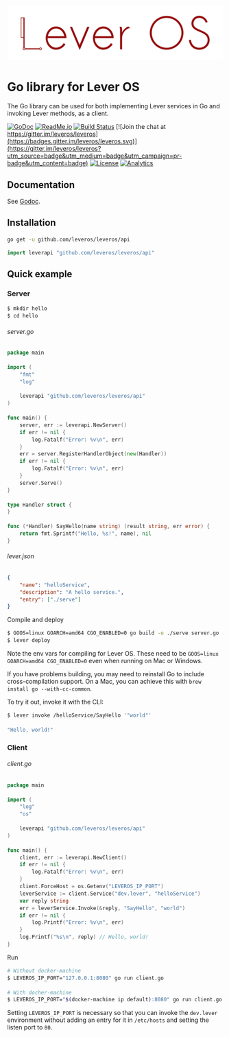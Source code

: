 ![Lever OS](../doc/images/leveros-logo-full-white-bg-v0.2.png "Lever OS")
=========================================================================

Go library for Lever OS
=======================

The Go library can be used for both implementing Lever services in Go and invoking Lever methods, as a client.

[![GoDoc](https://godoc.org/github.com/leveros/leveros/api?status.svg)](https://godoc.org/github.com/leveros/leveros/api) [![ReadMe.io](https://img.shields.io/badge/ReadMe.io-docs-blue.svg)](https://leveros.readme.io/) [![Build Status](https://travis-ci.org/leveros/leveros.svg?branch=master)](https://travis-ci.org/leveros/leveros) [![Join the chat at https://gitter.im/leveros/leveros](https://badges.gitter.im/leveros/leveros.svg)](https://gitter.im/leveros/leveros?utm_source=badge&utm_medium=badge&utm_campaign=pr-badge&utm_content=badge) [![License](https://img.shields.io/badge/license-Apache--2.0-blue.svg)](http://www.apache.org/licenses/LICENSE-2.0) [![Analytics](https://ga-beacon.appspot.com/UA-77293003-2/github.com/leveros/leveros/api?pixel)](https://github.com/igrigorik/ga-beacon)

Documentation
-------------

See [Godoc](https://godoc.org/github.com/leveros/leveros/api).

Installation
------------

```bash
go get -u github.com/leveros/leveros/api
```

```go
import leverapi "github.com/leveros/leveros/api"
```

Quick example
-------------

### Server

```bash
$ mkdir hello
$ cd hello
```

###### server.go

```go
package main

import (
	"fmt"
	"log"

	leverapi "github.com/leveros/leveros/api"
)

func main() {
	server, err := leverapi.NewServer()
	if err != nil {
		log.Fatalf("Error: %v\n", err)
	}
	err = server.RegisterHandlerObject(new(Handler))
	if err != nil {
		log.Fatalf("Error: %v\n", err)
	}
	server.Serve()
}

type Handler struct {
}

func (*Handler) SayHello(name string) (result string, err error) {
	return fmt.Sprintf("Hello, %s!", name), nil
}
```

###### lever.json

```json
{
    "name": "helloService",
    "description": "A hello service.",
    "entry": ["./serve"]
}
```

Compile and deploy

```bash
$ GOOS=linux GOARCH=amd64 CGO_ENABLED=0 go build -o ./serve server.go
$ lever deploy
```

Note the env vars for compiling for Lever OS. These need to be `GOOS=linux GOARCH=amd64 CGO_ENABLED=0` even when running on Mac or Windows.

If you have problems building, you may need to reinstall Go to include cross-compilation support. On a Mac, you can achieve this with `brew install go --with-cc-common`.

To try it out, invoke it with the CLI:

```bash
$ lever invoke /helloService/SayHello '"world"'

"Hello, world!"
```

### Client

###### client.go

```go
package main

import (
	"log"
	"os"

	leverapi "github.com/leveros/leveros/api"
)

func main() {
    client, err := leverapi.NewClient()
    if err != nil {
		log.Fatalf("Error: %v\n", err)
	}
	client.ForceHost = os.Getenv("LEVEROS_IP_PORT")
    leverService := client.Service("dev.lever", "helloService")
    var reply string
    err = leverService.Invoke(&reply, "SayHello", "world")
    if err != nil {
        log.Printf("Error: %v\n", err)
    }
    log.Printf("%s\n", reply) // Hello, world!
}
```

Run

```bash
# Without docker-machine
$ LEVEROS_IP_PORT="127.0.0.1:8080" go run client.go

# With docher-machine
$ LEVEROS_IP_PORT="$(docker-machine ip default):8080" go run client.go
```

Setting `LEVEROS_IP_PORT` is necessary so that you can invoke the `dev.lever` environment without adding an entry for it in `/etc/hosts` and setting the listen port to `80`.
